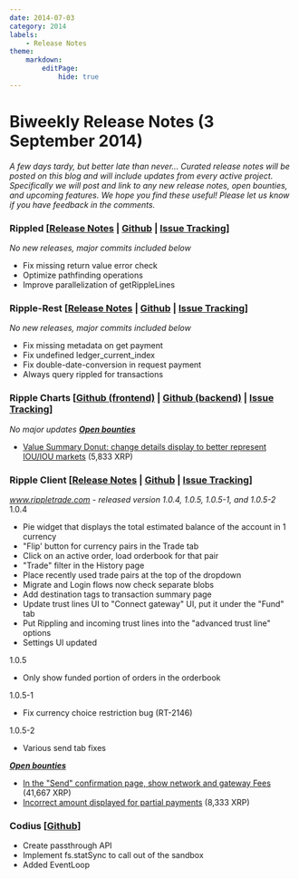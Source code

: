 ```yaml
---
date: 2014-07-03
category: 2014
labels:
    - Release Notes
theme:
    markdown:
        editPage:
            hide: true
---
```

# Biweekly Release Notes (3 September 2014)

*A few days tardy, but better late than never...* *Curated release notes will be posted on this blog and will include updates from every active project. Specifically we will post and link to any new release notes, open bounties, and upcoming features.* *We hope you find these useful! Please let us know if you have feedback in the comments.*

### **Rippled [[Release Notes](https://ripple.com/wiki/Category:Rippled_release_notes) | [Github](https://github.com/ripple/rippled) | [Issue Tracking](https://ripplelabs.atlassian.net/secure/RapidBoard.jspa?rapidView=25)]**

*No new releases, *major commits included below**

-   Fix missing return value error check
-   Optimize pathfinding operations
-   Improve parallelization of getRippleLines

### **Ripple-Rest [[Release Notes](https://github.com/ripple/ripple-rest/releases) | [Github](https://github.com/ripple/ripple-rest) | [Issue Tracking](https://ripplelabs.atlassian.net/browse/RA/?selectedTab=com.atlassian.jira.jira-projects-plugin:summary-panel)]**

**No new releases*, major commits included below*

-   Fix missing metadata on get payment
-   Fix undefined ledger\_current\_index
-   Fix double-date-conversion in request payment
-   Always query rippled for transactions

### **Ripple Charts [[Github (frontend)](https://github.com/ripple/ripplecharts-frontend) | [Github (backend)](https://github.com/ripple/ripple-data-api) | [Issue Tracking](https://ripplelabs.atlassian.net/browse/RC/?selectedTab=com.atlassian.jira.jira-projects-plugin:summary-panel)]**

*No major updates* [***Open bounties***](https://www.bountysource.com/trackers/3954022-ripple-charts)

-   [Value Summary Donut: change details display to better represent IOU/IOU markets](https://www.bountysource.com/issues/3597514-value-summary-donut-change-details-display-to-better-represent-iou-iou-markets) (5,833 XRP)

### **Ripple Client [[Release Notes](https://ripple.com/wiki/Ripple_Trade_Release_Notes) | [Github](https://github.com/ripple/ripple-client) | [Issue Tracking](https://ripplelabs.atlassian.net/secure/RapidBoard.jspa?rapidView=2&view=planning&selectedIssue=RT-1990&quickFilter=38&epics=visible)]**

*www.rippletrade.com - released version 1.0.4, 1.0.5, 1.0.5-1, and 1.0.5-2* 1.0.4

-   Pie widget that displays the total estimated balance of the account in 1 currency
-   "Flip' button for currency pairs in the Trade tab
-   Click on an active order, load orderbook for that pair
-   "Trade" filter in the History page
-   Place recently used trade pairs at the top of the dropdown
-   Migrate and Login flows now check separate blobs
-   Add destination tags to transaction summary page
-   Update trust lines UI to "Connect gateway" UI, put it under the "Fund" tab
-   Put Rippling and incoming trust lines into the "advanced trust line" options
-   Settings UI updated

1.0.5

-   Only show funded portion of orders in the orderbook

1.0.5-1

-   Fix currency choice restriction bug (RT-2146)

1.0.5-2

-   Various send tab fixes

**[*Open bounties*](https://www.bountysource.com/trackers/3604734-ripple-trade)**

-   [In the "Send" confirmation page, show network and gateway Fees](https://www.bountysource.com/issues/2842674-in-the-send-confirmation-page-show-network-and-gateway-fees) (41,667 XRP)
-   [Incorrect amount displayed for partial payments](https://www.bountysource.com/issues/2842476-incorrect-amount-displayed-for-partial-payments) (8,333 XRP)

### **Codius** **[[Github](https://github.com/codius)]**

-   Create passthrough API
-   Implement fs.statSync to call out of the sandbox
-   Added EventLoop

